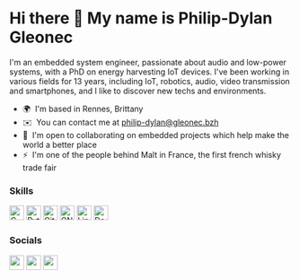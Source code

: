 # Hi there 👋 My name is Philip-Dylan Gleonec

I'm an embedded system engineer, passionate about audio and low-power systems, with a PhD on energy harvesting IoT devices. I've been working in various fields for 13 years, including IoT, robotics, audio, video transmission and smartphones, and I like to discover new techs and environments.

* 🌍  I'm based in Rennes, Brittany
* ✉️   You can contact me at [philip-dylan@gleonec.bzh](mailto:philip-dylan@gleonec.bzh)
* 🤝  I'm open to collaborating on embedded projects which help make the world a better place
* ⚡  I'm one of the people behind Malt in France, the first french whisky trade fair

### Skills

<p align="left">
    <a href="https://docs.microsoft.com/en-us/cpp/?view=msvc-170" target="_blank" rel="noreferrer"><img src="https://raw.githubusercontent.com/danielcranney/readme-generator/main/public/icons/skills/c-colored.svg" width="26" height="26" alt="C" /></a>
    <a href="https://www.python.org/" target="_blank" rel="noreferrer"><img src="https://raw.githubusercontent.com/danielcranney/readme-generator/main/public/icons/skills/python-colored.svg" width="26" height="26" alt="Python" /></a>
    <a href="https://git-scm.com/" target="_blank" rel="noreferrer"><img src="https://raw.githubusercontent.com/danielcranney/readme-generator/main/public/icons/skills/git-colored.svg" width="26" height="26" alt="Git" /></a>
    <a href="https://www.gnu.org/software/bash/" target="_blank" rel="noreferrer"><img src="https://raw.githubusercontent.com/danielcranney/readme-generator/main/public/icons/skills/gnubash.svg" width="26" height="26" alt="GNU Bash" /></a>
    <a href="https://www.linux.org" target="_blank" rel="noreferrer"><img src="https://raw.githubusercontent.com/danielcranney/readme-generator/main/public/icons/skills/linux-colored.svg" width="26" height="26" alt="Linux" /></a>
    <a href="https://www.docker.com/" target="_blank" rel="noreferrer"><img src="https://raw.githubusercontent.com/danielcranney/readme-generator/main/public/icons/skills/docker-colored.svg" width="26" height="26" alt="Docker" /></a>
</p>

### Socials

<p align="left">
    <a href="https://www.github.com/p-d-g" target="_blank" rel="noreferrer"><img src="https://raw.githubusercontent.com/danielcranney/readme-generator/main/public/icons/socials/github.svg" width="26" height="26" /></a>
    <a href="https://www.gitlab.com/pdg" target="_blank" rel="noreferrer"><img src="https://raw.githubusercontent.com/tonka3000/tonka3000/master/assets/gitlab.svg" width="26" height="26" /></a>
    <a href="https://www.linkedin.com/in/pdg" target="_blank" rel="noreferrer"><img src="https://raw.githubusercontent.com/danielcranney/readme-generator/main/public/icons/socials/linkedin.svg" width="26" height="26" /></a>
</p>

<!--
**P-D-G/P-D-G** is a ✨ _special_ ✨ repository because its `README.md` (this file) appears on your GitHub profile.

Here are some ideas to get you started:

- 🔭 I’m currently working on ...
- 🌱 I’m currently learning ...
- 👯 I’m looking to collaborate on ...
- 🤔 I’m looking for help with ...
- 💬 Ask me about ...
- 📫 How to reach me: ...
- 😄 Pronouns: ...
- ⚡ Fun fact: ...
-->
